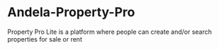 # Andela-Property-Pro
Property Pro Lite is a platform where people can create and/or search properties for sale or rent







